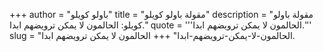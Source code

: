 +++
author = "باولو كويلو"
title = "مقولة باولو كويلو"
description = "مقولة باولو كويلو: الحالمون لا يمكن ترويضهم ابدا."
quote = '''الحالمون لا يمكن ترويضهم ابدا.''' 
slug = "الحالمون-لا-يمكن-ترويضهم-ابدا"
+++
الحالمون لا يمكن ترويضهم ابدا.
